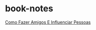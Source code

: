 # book-notes

[Como Fazer Amigos E Influenciar Pessoas](https://github.com/rfsimoes/book-notes/blob/main/ComoFazerAmigosEInfluenciarPessoas)
